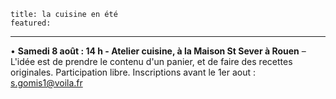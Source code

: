 	title: la cuisine en été
	featured:
---

•	**Samedi 8 août : 14 h - Atelier cuisine, à la Maison St Sever à Rouen** – L'idée est de prendre le contenu d'un panier, et de faire des recettes originales. Participation libre. Inscriptions avant le 1er aout : s.gomis1@voila.fr


